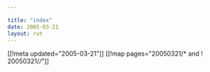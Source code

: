 ```yaml
---

title: "index"
date: 2005-03-21
layout: rut
---
```


[[!meta updated="2005-03-21"]]
[[!map pages="20050321/* and ! 20050321/*/*"]]
